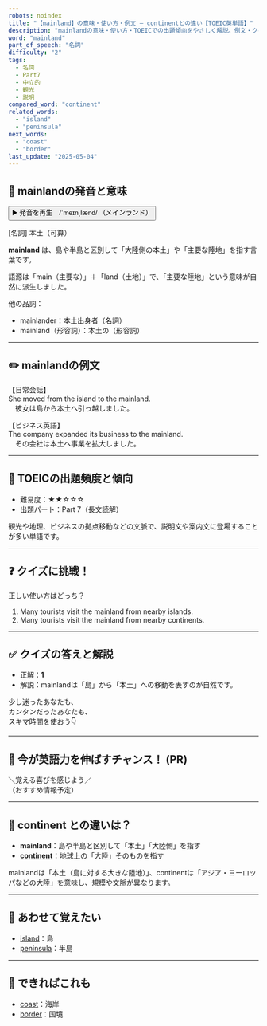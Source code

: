 ```yaml
---
robots: noindex
title: "【mainland】の意味・使い方・例文 ― continentとの違い【TOEIC英単語】"
description: "mainlandの意味・使い方・TOEICでの出題傾向をやさしく解説。例文・クイズ付きでcontinentとの違いもわかりやすく学べます。"
word: "mainland"
part_of_speech: "名詞"
difficulty: "2"
tags:
  - 名詞
  - Part7
  - 中立的
  - 観光
  - 説明
compared_word: "continent"
related_words:
  - "island"
  - "peninsula"
next_words:
  - "coast"
  - "border"
last_update: "2025-05-04"
---
```


## 🔰 mainlandの発音と意味

<button class="play-audio" onclick="playTTS('mainland')">
  <span class="play-audio-main">
    ▶️ 発音を再生　/ˈmeɪnˌlænd/
  </span>
  <span class="play-audio-sub">
    （メインランド）
  </span>
</button>

[名詞] 本土（可算）

**mainland** は、島や半島と区別して「大陸側の本土」や「主要な陸地」を指す言葉です。

語源は「main（主要な）」＋「land（土地）」で、「主要な陸地」という意味が自然に派生しました。

他の品詞：  
- mainlander：本土出身者（名詞）
- mainland（形容詞）：本土の（形容詞）

---

## ✏️ mainlandの例文

【日常会話】  
She moved from the island to the mainland.  
　彼女は島から本土へ引っ越しました。

【ビジネス英語】  
The company expanded its business to the mainland.  
　その会社は本土へ事業を拡大しました。

---

## 🎯 TOEICの出題頻度と傾向

- 難易度：★★☆☆☆
- 出題パート：Part 7（長文読解）

観光や地理、ビジネスの拠点移動などの文脈で、説明文や案内文に登場することが多い単語です。

---

## ❓ クイズに挑戦！

正しい使い方はどっち？

1. Many tourists visit the mainland from nearby islands.  
2. Many tourists visit the mainland from nearby continents.

---

## ✅ クイズの答えと解説

- 正解：**1**
- 解説：mainlandは「島」から「本土」への移動を表すのが自然です。

少し迷ったあなたも、  
カンタンだったあなたも、  
スキマ時間を使おう👇️

---

## 🚀 今が英語力を伸ばすチャンス！ (PR)

<div class="info-center">
＼覚える喜びを感じよう／<br>  
（おすすめ情報予定）
</div>

---

## 🤔  continent との違いは？

- **mainland**：島や半島と区別して「本土」「大陸側」を指す
- **[continent](/word/continent)**：地球上の「大陸」そのものを指す

mainlandは「本土（島に対する大きな陸地）」、continentは「アジア・ヨーロッパなどの大陸」を意味し、規模や文脈が異なります。

---

## 🧩 あわせて覚えたい

- [island](/word/island)：島
- [peninsula](/word/peninsula)：半島

---

## 📖 できればこれも

- [coast](/word/coast)：海岸
- [border](/word/border)：国境

<!-- cvid: aid17_bid42 -->
